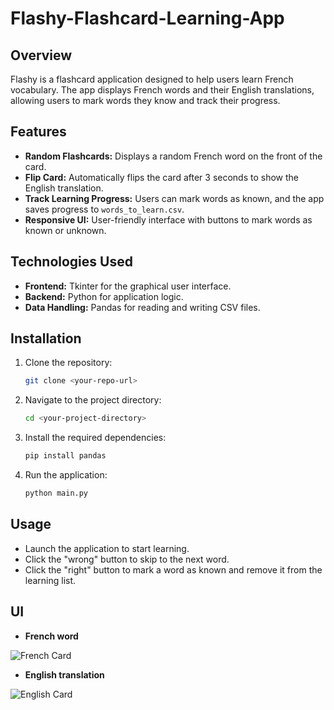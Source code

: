# Flashy-Flashcard-Learning-App

## Overview
Flashy is a flashcard application designed to help users learn French vocabulary. The app displays French words and their English translations, allowing users to mark words they know and track their progress.

## Features
- **Random Flashcards:** Displays a random French word on the front of the card.
- **Flip Card:** Automatically flips the card after 3 seconds to show the English translation.
- **Track Learning Progress:** Users can mark words as known, and the app saves progress to `words_to_learn.csv`.
- **Responsive UI:** User-friendly interface with buttons to mark words as known or unknown.

## Technologies Used
- **Frontend:** Tkinter for the graphical user interface.
- **Backend:** Python for application logic.
- **Data Handling:** Pandas for reading and writing CSV files.

## Installation
1. Clone the repository:
   ```sh
   git clone <your-repo-url>
   ```
2. Navigate to the project directory:
   ```sh
   cd <your-project-directory>
   ```
3. Install the required dependencies:
   ```sh
   pip install pandas
   ```
4. Run the application:
   ```sh
   python main.py
   ```

## Usage
- Launch the application to start learning.
- Click the "wrong" button to skip to the next word.
- Click the "right" button to mark a word as known and remove it from the learning list.

## UI
- **French word**

![French Card](https://github.com/khushi-rajput04/Flashy-Flashcard-Learning-App/blob/main/french_UI.png)

- **English translation**
  
![English Card](https://github.com/khushi-rajput04/Flashy-Flashcard-Learning-App/blob/main/english_UI.png)
